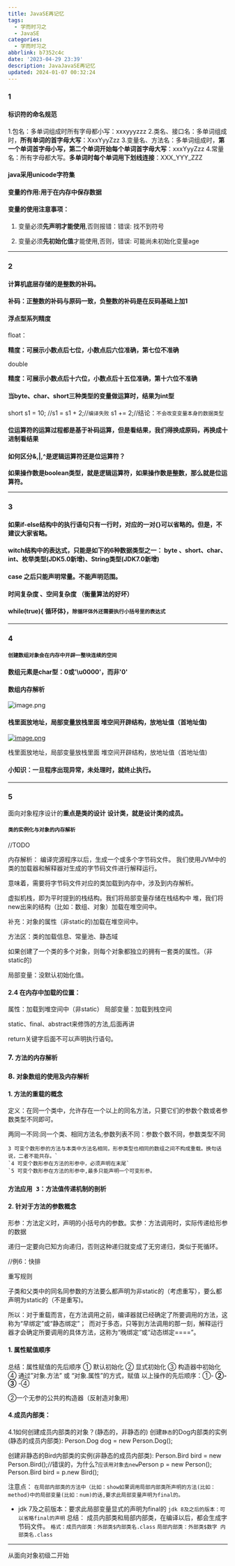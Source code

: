 ```yaml
---
title: JavaSE再记忆
tags:
  - 学而时习之
  - JavaSE
categories:
  - 学而时习之
abbrlink: b7352c4c
date: '2023-04-29 23:39'
description: JavaJavaSE再记忆
updated: 2024-01-07 00:32:24
---
```


### 1

#### **标识符的命名规范**

1.包名：多单词组成时所有字母都小写：xxxyyyzzz
2.类名、接口名：多单词组成时，**所有单词的首字母大写**：XxxYyyZzz
3.变量名、方法名：多单词组成时，**第一个单词首字母小写，第二个单词开始每个单词首字母大写**：xxxYyyZzz
4.常量名：所有字母都大写。**多单词时每个单词用下划线连接**：XXX_YYY_ZZZ

#### java采用unicode字符集

#### **变量的作用:用于在内存中保存数据**

#### 变量的使用注意事项：

1. 变量必须**先声明才能使用**,否则报错：错误: 找不到符号

2. 变量必须**先初始化值**才能使用,否则，错误: 可能尚未初始化变量age

-------

### 2

#### 计算机底层存储的是整数的**补码**。

#### **补码：正整数的补码与原码一致，负整数的补码是在反码基础上加1**

#### 浮点型系列精度

float：

**精度：可展示小数点后七位，小数点后六位准确，第七位不准确**

double

**精度：可展示小数点后十六位，小数点后十五位准确，第十六位不准确** 

#### **当byte、char、short三种类型的变量做运算时，结果为int型**

short s1 = 10;
//s1 = s1 + 2;//`编译失败`
s1 += 2;//结论：`不会改变变量本身的数据类型`

#### **位运算符的运算过程都是基于补码运算，但是看结果，我们得换成原码，再换成十进制看结果**

#### 如何区分&,|,^是逻辑运算符还是位运算符？

**如果操作数是boolean类型，就是逻辑运算符，如果操作数是整数，那么就是位运算符。**

----------

### 3

#### 如果if-else结构中的执行语句只有一行时，对应的一对{}可以省略的。但是，不建议大家省略。

####  witch结构中的表达式，只能是如下的6种数据类型之一： byte 、short、char、int、枚举类型(JDK5.0新增)、String类型(JDK7.0新增)

####  case 之后只能声明常量。不能声明范围。

#### 时间复杂度 、空间复杂度 （衡量算法的好坏）

#### while(true){ 循环体}，`除循环体外还需要执行小括号里的表达式`

--------------------

### 4

#### `创建数组对象会在内存中开辟一整块连续的空间`

#### 数组元素是char型：0或'\u0000'，而非'0'

#### 数组内存解析

![image.png](http://cdn.this0.com/blog/img/1676455218210-a9e3eb93-f232-4837-b110-7fa3baa24633.png?OSSAccessKeyId=LTAI5tAje5MhbPSKCC6QdGZb&Expires=9000000001&Signature=GOV9zW7Oi5fETbTTRIZ052bmnwU=&x-oss-process=style/cdn.this0)

#### 栈里面放地址，局部变量放栈里面 堆空间开辟结构，放地址值（首地址值)

[![image.png](http://cdn.this0.com/blog/img/1676543604055-cf9577ec-5c1e-4048-8dff-696307dce0d3.png?OSSAccessKeyId=LTAI5tAje5MhbPSKCC6QdGZb&Expires=9000000000&Signature=9XHMxkhwjcWUNvwQii6/5A9q2zA=&x-oss-process=style/cdn.this0)](http://cdn.this0.com/blog/img/1676543604055-cf9577ec-5c1e-4048-8dff-696307dce0d3.png?OSSAccessKeyId=LTAI5tAje5MhbPSKCC6QdGZb&Expires=9000000001&Signature=fDrshKLq6OAEAn9VoYxSqZ2ca40=&x-oss-process=style/cdn.this0)

栈里面放地址，局部变量放栈里面 堆空间开辟结构，放地址值（首地址值)

#### 小知识：一旦程序出现异常，未处理时，就终止执行。

--------------

### 5

面向对象程序设计的**重点是类的设计**
**设计类，就是设计类的成员。**

#### `类的实例化与对象的内存解析`

//TODO

内存解析：
编译完源程序以后，生成一个或多个字节码文件。
我们使用JVM中的类的加载器和解释器对生成的字节码文件进行解释运行。

意味着，需要将字节码文件对应的类加载到内存中，涉及到内存解析。

虚拟机栈，即为平时提到的栈结构。我们将局部变量存储在栈结构中 堆，我们将new出来的结构（比如：数组、对象）加载在堆空间中。

补充：对象的属性（非static的)加载在堆空间中。

方法区：类的加载信息、常量池、静态域

如果创建了一个类的多个对象，则每个对象都独立的拥有一套类的属性。（非static的)

局部变量：没默认初始化值。

#### 2.4 在内存中加载的位置：

属性：加载到堆空间中（非static） 局部变量：加载到栈空间

static、final、abstract来修饰的方法,后面再讲

return关键字后面不可以声明执行语句。

### 7. `方法的内存解析`

### 8. `对象数组的使用及内存解析`

#### 1. 方法的重载的概念

定义：在同一个类中，允许存在一个以上的同名方法，只要它们的参数个数或者参数类型不同即可。

两同一不同:同一个类、相同方法名;参数列表不同：参数个数不同，参数类型不同

```
3 可变个数形参的方法与本类中方法名相同，形参类型也相同的数组之间不构成重载。换句话说，二者不能共存。`
`4 可变个数形参在方法的形参中，必须声明在末尾`
`5 可变个数形参在方法的形参中,最多只能声明一个可变形参。
```



### `方法应用 3：方法值传递机制的剖析`

#### 2. 针对于方法的参数概念

形参：方法定义时，声明的小括号内的参数。实参：方法调用时，实际传递给形参的数据

递归一定要向已知方向递归，否则这种递归就变成了无穷递归，类似于死循环。

//例6：快排

重写规则

子类和父类中的同名同参数的方法要么都声明为非static的（考虑重写），要么都声明为static的（不是重写)。

所以：对于重载而言，在方法调用之前，编译器就已经确定了所要调用的方法，这称为“早绑定”或“静态绑定”；`
`而对于多态，只等到方法调用的那一刻，解释运行器才会确定所要调用的具体方法，这称为“晚绑定”或“动态绑定====”。

#### 1. 属性赋值顺序

总结：属性赋值的先后顺序
① 默认初始化
② 显式初始化
③ 构造器中初始化
④ 通过”对象.方法” 或 “对象.属性”的方式，赋值
以上操作的先后顺序：①- **②-③** -④

②一个无参的公共的构造器（反射造对象用）

#### 4.成员内部类：

 4.1如何创建成员内部类的对象？(静态的，非静态的)
创建`静态`的Dog内部类的实例(静态的成员内部类):
Person.Dog dog = new Person.Dog();

创建非静态的Bird内部类的实例(非静态的成员内部类): Person.Bird bird = new Person.Bird();//错误的，为什么?`
应该用对象去new
`Person p = new Person();`
`Person.Bird bird = p.new Bird();

注意点：
`在局部内部类的方法中（比如：show如果调用局部内部类所声明的方法(比如：method)中的局部变量(比如：num)的话,要求此局部变量声明为final的。`

- jdk 7及之前版本：要求此局部变量显式的声明为final的
  `jdk 8及之后的版本：可以省略final的声明`
  总结：
  成员内部类和局部内部类，在编译以后，都会生成字节码文件。
  `格式：成员内部类：外部类$内部类名.class`
  `局部内部类：外部类$数字 内部类名.class`

---------------

从面向对象初级二开始
